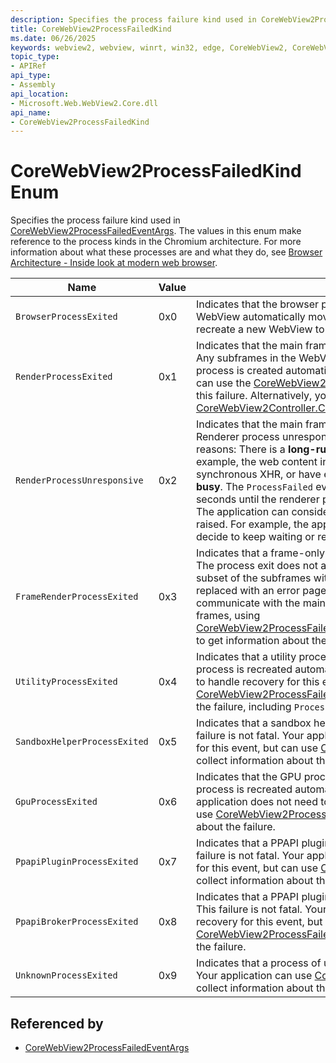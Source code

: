 ```yaml
---
description: Specifies the process failure kind used in CoreWebView2ProcessFailedEventArgs. The values in this enum make reference to the process kinds in the Chromium architecture. For more information about what these processes are and what they do, see Browser Architecture - Inside look at modern web browser.
title: CoreWebView2ProcessFailedKind
ms.date: 06/26/2025
keywords: webview2, webview, winrt, win32, edge, CoreWebView2, CoreWebView2Controller, browser control, edge html, CoreWebView2ProcessFailedKind
topic_type:
- APIRef
api_type:
- Assembly
api_location:
- Microsoft.Web.WebView2.Core.dll
api_name:
- CoreWebView2ProcessFailedKind
---
```


# CoreWebView2ProcessFailedKind Enum

Specifies the process failure kind used in [CoreWebView2ProcessFailedEventArgs](corewebview2processfailedeventargs.md). The values in this enum make reference to the process kinds in the Chromium architecture. For more information about what these processes are and what they do, see [Browser Architecture - Inside look at modern web browser](https://developers.google.com/web/updates/2018/09/inside-browser-part1).

| Name |  Value | Description |
|--|--|--|
|`BrowserProcessExited` | 0x0  |  Indicates that the browser process ended unexpectedly. The WebView automatically moves to the Closed state. The app has to recreate a new WebView to recover from this failure.|
|`RenderProcessExited` | 0x1  |  Indicates that the main frame's render process ended unexpectedly. Any subframes in the WebView will be gone too. A new render process is created automatically and navigated to an error page. You can use the [CoreWebView2.Reload](corewebview2.md#reload) method to try to recover from this failure. Alternatively, you can use [CoreWebView2Controller.Close](corewebview2controller.md#close) and recreate the WebView.|
|`RenderProcessUnresponsive` | 0x2  |  Indicates that the main frame's render process is unresponsive. Renderer process unresponsiveness can happen for the following reasons: There is a **long-running script** being executed. For example, the web content in your WebView might be performing a synchronous XHR, or have entered an infinite loop. Or, the **system is busy**. The `ProcessFailed` event will continue to be raised every few seconds until the renderer procees has become responsive again. The application can consider taking action if the event keeps being raised. For example, the application might show UI for the user to decide to keep waiting or reload the page, or navigate away.|
|`FrameRenderProcessExited` | 0x3  |  Indicates that a frame-only render process ended unexpectedly. The process exit does not affect the top-level document, only a subset of the subframes within it. The content in these frames is replaced with an error page in the frame. Your application can communicate with the main frame to recover content in the impacted frames, using [CoreWebView2ProcessFailedEventArgs.FrameInfosForFailedProcess](corewebview2processfailedeventargs.md#frameinfosforfailedprocess) to get information about the impacted frames.|
|`UtilityProcessExited` | 0x4  |  Indicates that a utility process ended unexpectedly. The failed process is recreated automatically. Your application does not need to handle recovery for this event, but can use [CoreWebView2ProcessFailedEventArgs](corewebview2processfailedeventargs.md) to collect information about the failure, including `ProcessDescription`.|
|`SandboxHelperProcessExited` | 0x5  |  Indicates that a sandbox helper process ended unexpectedly. This failure is not fatal. Your application does not need to handle recovery for this event, but can use [CoreWebView2ProcessFailedEventArgs](corewebview2processfailedeventargs.md) to collect information about the failure.|
|`GpuProcessExited` | 0x6  |  Indicates that the GPU process ended unexpectedly. The failed process is recreated automatically. This failure is not fatal. Your application does not need to handle recovery for this event, but can use [CoreWebView2ProcessFailedEventArgs](corewebview2processfailedeventargs.md) to collect information about the failure.|
|`PpapiPluginProcessExited` | 0x7  |  Indicates that a PPAPI plugin process ended unexpectedly. This failure is not fatal. Your application does not need to handle recovery for this event, but can use [CoreWebView2ProcessFailedEventArgs](corewebview2processfailedeventargs.md) to collect information about the failure, including `ProcessDescription`.|
|`PpapiBrokerProcessExited` | 0x8  |  Indicates that a PPAPI plugin broker process ended unexpectedly. This failure is not fatal. Your application does not need to handle recovery for this event, but can use [CoreWebView2ProcessFailedEventArgs](corewebview2processfailedeventargs.md) to collect information about the failure.|
|`UnknownProcessExited` | 0x9  |  Indicates that a process of unspecified kind ended unexpectedly. Your application can use [CoreWebView2ProcessFailedEventArgs](corewebview2processfailedeventargs.md) to collect information about the failure.|


## Referenced by

- [CoreWebView2ProcessFailedEventArgs](corewebview2processfailedeventargs.md)
